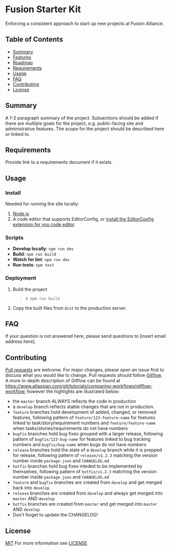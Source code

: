 # Fusion Starter Kit
Enforcing a consistent approach to start up new projects at Fusion Alliance.

## Table of Contents
- [Summary](#summary)
- [Features](#features)
- [Roadmap](#roadmap)
- [Requirements](#requirements)
- [Usage](#usage)
- [FAQ](#faq)
- [Contributing](#contributing)
- [License](#license)

## Summary
A 1-2 paragraph summary of the project. Subsections should be added if there are multiple goals for the project, e.g. public-facing site and administrative features. The scope for the project should be described here or linked to.

## Requirements
Provide link to a requirements document if it exists.

## Usage

### Install
Needed for running the site locally:

1. [Node.js](https://nodejs.org/en/download/)
1. A code editor that supports EditorConfig, or [install the EditorConfig extension for you code editor](https://editorconfig.org/#download)

### Scripts

- **Develop locally**: `npm run dev`
- **Build**: `npm run build`
- **Watch for lint**: `npm run dev`
- **Run tests**: `npm test`

### Deployment

1. Build the project
   > `$ npm run build`
1. Copy the built files from `dist` to the production server.

## FAQ
If your question is not answered here, please send questions to [insert email address here].

## Contributing
[Pull requests](https://www.atlassian.com/git/tutorials/making-a-pull-request) are welcome. For major changes, please open an issue first to discuss what you would like to change. Pull requests should follow [Gitflow](https://www.atlassian.com/git/tutorials/comparing-workflows/gitflow-workflow). A more in-depth description of Gitflow can be found at https://www.atlassian.com/git/tutorials/comparing-workflows/gitflow-workflow, however the highlights are illustrated below:

* the `master` branch ALWAYS reflects the code in production
* a `develop` branch reflects stable changes that are not in production.
* `feature` branches hold development of added, changed, or removed features, following pattern of `feature/123-feature-name` for features linked to task/story/requirement numbers and `feature/feature-name` when tasks/stories/requirements do not have numbers
* `bugfix` branches hold bug fixes grouped with a larger release, following pattern of `bugfix/123-bug-name` for features linked to bug tracking numbers and `bugfix/bug-name` when bugs do not have numbers
* `release` branches hold the state of a `develop` branch while it is prepped for release, following pattern of `release/v1.2.3` matching the version number inside `package.json` and `CHANGELOG.md`
* `hotfix` branches hold bug fixes inteded to be implemented by themselves, following pattern of `hotfix/v1.2.3` matching the version number inside `package.json` and `CHANGELOG.md`
* `feature` and `bugfix` branches are created from `develop` and get merged back into `develop`
* `release` branches are created from `develop` and always get merged into `master` AND `develop`
* `hotfix` branches are created from `master` and get merged into `master` AND `develop`
* Don't forget to update the CHANGELOG!

## License
[MIT](https://choosealicense.com/licenses/mit/)
For more information see [LICENSE](https://github.com/quicksolutions/starter-kit/blob/master/LICENSE)
